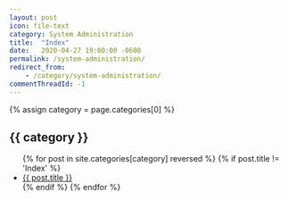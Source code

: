 ```yaml
---
layout: post
icon: file-text
category: System Administration
title:  "Index"
date:   2020-04-27 19:00:00 -0600
permalink: /system-administration/
redirect_from:
    - /category/system-administration/
commentThreadId: -1
---
```


{% assign category = page.categories[0] %}

## {{ category }}

<ul>
    {% for post in site.categories[category] reversed %}
        {% if post.title != 'Index' %}
        <li><a href='{{ post.url }}'>{{ post.title }}</a></li>
        {% endif %}
    {% endfor %}
</ul>
